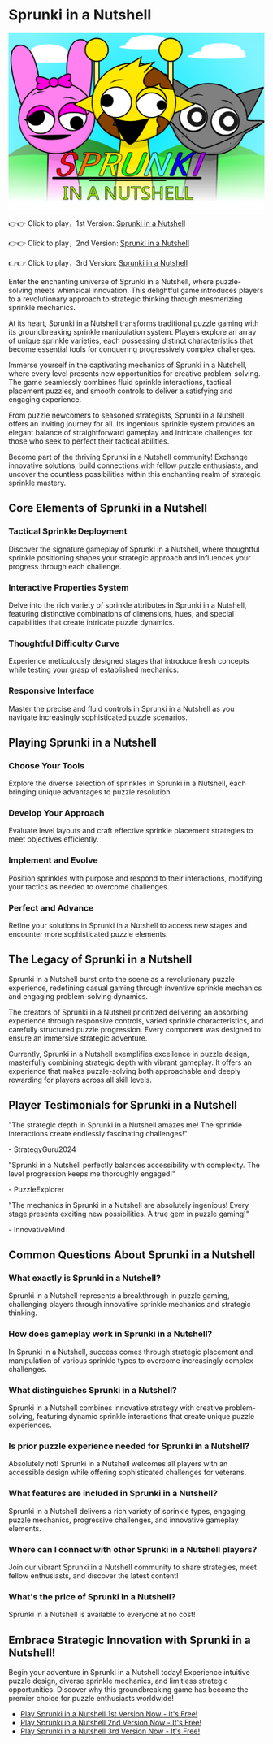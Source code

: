 # Sprunki in a Nutshell

![Sprunki in a Nutshell](https://raw.githubusercontent.com/sprunkiscrunkly/sprunki-in-a-nutshell/refs/heads/main/sprunki-in-a-nutshell.png "Sprunki in a Nutshell")

👉👉 Click to play，1st Version: [Sprunki in a Nutshell](https://sprunksters.com/sprunki-in-a-nutshell/ "Sprunki in a Nutshell")

👉👉 Click to play，2nd Version: [Sprunki in a Nutshell](https://sprunkiscrunkly.com/sprunki-in-a-nutshell/ "Sprunki in a Nutshell")

👉👉 Click to play，3rd Version: [Sprunki in a Nutshell](https://sprunkipyramixed.com/sprunki-in-a-nutshell/ "Sprunki in a Nutshell")

Enter the enchanting universe of Sprunki in a Nutshell, where puzzle-solving meets whimsical innovation. This delightful game introduces players to a revolutionary approach to strategic thinking through mesmerizing sprinkle mechanics.

At its heart, Sprunki in a Nutshell transforms traditional puzzle gaming with its groundbreaking sprinkle manipulation system. Players explore an array of unique sprinkle varieties, each possessing distinct characteristics that become essential tools for conquering progressively complex challenges.

Immerse yourself in the captivating mechanics of Sprunki in a Nutshell, where every level presents new opportunities for creative problem-solving. The game seamlessly combines fluid sprinkle interactions, tactical placement puzzles, and smooth controls to deliver a satisfying and engaging experience.

From puzzle newcomers to seasoned strategists, Sprunki in a Nutshell offers an inviting journey for all. Its ingenious sprinkle system provides an elegant balance of straightforward gameplay and intricate challenges for those who seek to perfect their tactical abilities.

Become part of the thriving Sprunki in a Nutshell community! Exchange innovative solutions, build connections with fellow puzzle enthusiasts, and uncover the countless possibilities within this enchanting realm of strategic sprinkle mastery.

## Core Elements of Sprunki in a Nutshell

### Tactical Sprinkle Deployment

Discover the signature gameplay of Sprunki in a Nutshell, where thoughtful sprinkle positioning shapes your strategic approach and influences your progress through each challenge.

### Interactive Properties System

Delve into the rich variety of sprinkle attributes in Sprunki in a Nutshell, featuring distinctive combinations of dimensions, hues, and special capabilities that create intricate puzzle dynamics.

### Thoughtful Difficulty Curve

Experience meticulously designed stages that introduce fresh concepts while testing your grasp of established mechanics.

### Responsive Interface

Master the precise and fluid controls in Sprunki in a Nutshell as you navigate increasingly sophisticated puzzle scenarios.

## Playing Sprunki in a Nutshell

### Choose Your Tools

Explore the diverse selection of sprinkles in Sprunki in a Nutshell, each bringing unique advantages to puzzle resolution.

### Develop Your Approach

Evaluate level layouts and craft effective sprinkle placement strategies to meet objectives efficiently.

### Implement and Evolve

Position sprinkles with purpose and respond to their interactions, modifying your tactics as needed to overcome challenges.

### Perfect and Advance

Refine your solutions in Sprunki in a Nutshell to access new stages and encounter more sophisticated puzzle elements.

## The Legacy of Sprunki in a Nutshell

Sprunki in a Nutshell burst onto the scene as a revolutionary puzzle experience, redefining casual gaming through inventive sprinkle mechanics and engaging problem-solving dynamics.

The creators of Sprunki in a Nutshell prioritized delivering an absorbing experience through responsive controls, varied sprinkle characteristics, and carefully structured puzzle progression. Every component was designed to ensure an immersive strategic adventure.

Currently, Sprunki in a Nutshell exemplifies excellence in puzzle design, masterfully combining strategic depth with vibrant gameplay. It offers an experience that makes puzzle-solving both approachable and deeply rewarding for players across all skill levels.

## Player Testimonials for Sprunki in a Nutshell

"The strategic depth in Sprunki in a Nutshell amazes me! The sprinkle interactions create endlessly fascinating challenges!"

\- StrategyGuru2024

"Sprunki in a Nutshell perfectly balances accessibility with complexity. The level progression keeps me thoroughly engaged!"

\- PuzzleExplorer

"The mechanics in Sprunki in a Nutshell are absolutely ingenious! Every stage presents exciting new possibilities. A true gem in puzzle gaming!"

\- InnovativeMind

## Common Questions About Sprunki in a Nutshell

### What exactly is Sprunki in a Nutshell?

Sprunki in a Nutshell represents a breakthrough in puzzle gaming, challenging players through innovative sprinkle mechanics and strategic thinking.

### How does gameplay work in Sprunki in a Nutshell?

In Sprunki in a Nutshell, success comes through strategic placement and manipulation of various sprinkle types to overcome increasingly complex challenges.

### What distinguishes Sprunki in a Nutshell?

Sprunki in a Nutshell combines innovative strategy with creative problem-solving, featuring dynamic sprinkle interactions that create unique puzzle experiences.

### Is prior puzzle experience needed for Sprunki in a Nutshell?

Absolutely not! Sprunki in a Nutshell welcomes all players with an accessible design while offering sophisticated challenges for veterans.

### What features are included in Sprunki in a Nutshell?

Sprunki in a Nutshell delivers a rich variety of sprinkle types, engaging puzzle mechanics, progressive challenges, and innovative gameplay elements.

### Where can I connect with other Sprunki in a Nutshell players?

Join our vibrant Sprunki in a Nutshell community to share strategies, meet fellow enthusiasts, and discover the latest content!

### What's the price of Sprunki in a Nutshell?

Sprunki in a Nutshell is available to everyone at no cost!

## Embrace Strategic Innovation with Sprunki in a Nutshell!

Begin your adventure in Sprunki in a Nutshell today! Experience intuitive puzzle design, diverse sprinkle mechanics, and limitless strategic opportunities. Discover why this groundbreaking game has become the premier choice for puzzle enthusiasts worldwide!

- [Play Sprunki in a Nutshell 1st Version Now - It's Free!](https://sprunksters.com/sprunki-in-a-nutshell/)
- [Play Sprunki in a Nutshell 2nd Version Now - It's Free!](https://sprunkiscrunkly.com/sprunki-in-a-nutshell/)
- [Play Sprunki in a Nutshell 3rd Version Now - It's Free!](https://sprunkipyramixed.com/sprunki-in-a-nutshell/)
